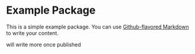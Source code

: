 # Example Package

This is a simple example package. You can use
[Github-flavored Markdown](https://guides.github.com/features/mastering-markdown/)
to write your content.

will write more once published